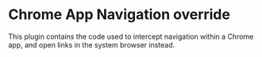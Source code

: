 # Chrome App Navigation override

This plugin contains the code used to intercept navigation within a Chrome app,
and open links in the system browser instead.
